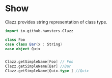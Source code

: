 # Show

Clazz provides string representation of class type.

```scala
import io.github.hamsters.Clazz

class Foo
case class Bar(x : String)
case object Quix


Clazz.getSimpleName[Foo] // Foo
Clazz.getSimpleName[Bar] //Bar
Clazz.getSimpleName[Quix.type ] //Quix
```

